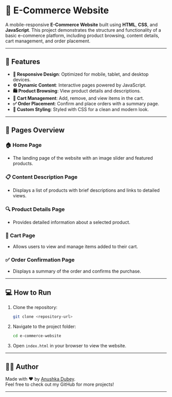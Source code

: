 # 🛒 E-Commerce Website

A mobile-responsive **E-Commerce Website** built using **HTML**, **CSS**, and **JavaScript**. This project demonstrates the structure and functionality of a basic e-commerce platform, including product browsing, content details, cart management, and order placement.

---

## 🚀 Features

- **📱 Responsive Design**: Optimized for mobile, tablet, and desktop devices.
- **⚙️ Dynamic Content**: Interactive pages powered by JavaScript.
- **🛍️ Product Browsing**: View product details and descriptions.
- **🛒 Cart Management**: Add, remove, and view items in the cart.
- **✅ Order Placement**: Confirm and place orders with a summary page.
- **🎨 Custom Styling**: Styled with CSS for a clean and modern look.

---

## 📄 Pages Overview

### 🏠 Home Page
- The landing page of the website with an image slider and featured products.

### 📋 Content Description Page
- Displays a list of products with brief descriptions and links to detailed views.

### 🔍 Product Details Page
- Provides detailed information about a selected product.

### 🛒 Cart Page
- Allows users to view and manage items added to their cart.

### ✅ Order Confirmation Page
- Displays a summary of the order and confirms the purchase.

---

## 💻 How to Run

1. Clone the repository:
   ```bash
   git clone <repository-url>
   ```
2. Navigate to the project folder:
   ```bash
   cd e-commerce-website
   ```
3. Open `index.html` in your browser to view the website.

---

## 👩‍💻 Author

Made with ❤️ by [Anushka Dubey](https://github.com/anushkaa-dubey).  
Feel free to check out my GitHub for more projects!

---
